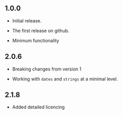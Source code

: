 ## 1.0.0

* Initial release.

* The first release on github.

* Minimum functionality

## 2.0.6

* Breaking changes from version 1

* Working with `dates` and `strings` at a minimal level.

## 2.1.8

* Added detailed licencing

